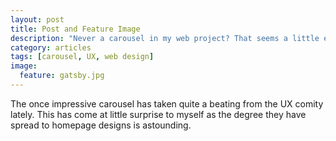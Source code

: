 ```yaml
---
layout: post
title: Post and Feature Image
description: "Never a carousel in my web project? That seems a little extreme. How we can use carousels responsibly and effectively."
category: articles
tags: [carousel, UX, web design]
image:
  feature: gatsby.jpg
---
```


The once impressive carousel has taken quite a beating from the UX comity lately. This has come at little surprise to myself as the degree they have spread to homepage designs is astounding. 